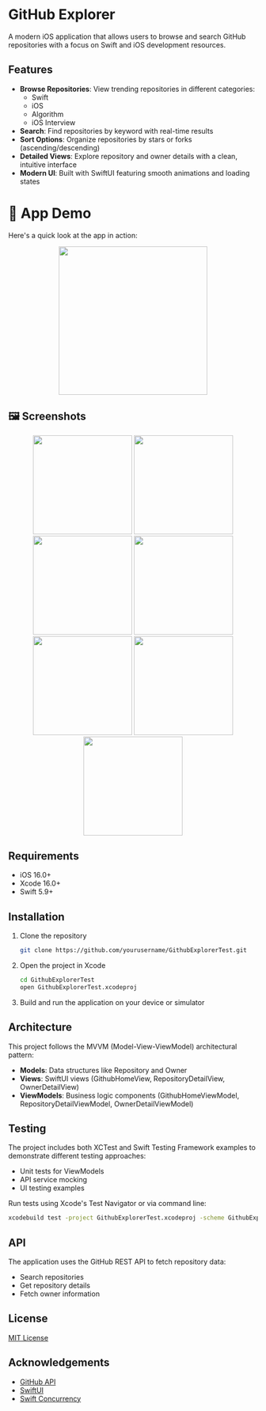 # GitHub Explorer

A modern iOS application that allows users to browse and search GitHub repositories with a focus on Swift and iOS development resources.

## Features

- **Browse Repositories**: View trending repositories in different categories:
  - Swift
  - iOS
  - Algorithm
  - iOS Interview
- **Search**: Find repositories by keyword with real-time results
- **Sort Options**: Organize repositories by stars or forks (ascending/descending)
- **Detailed Views**: Explore repository and owner details with a clean, intuitive interface
- **Modern UI**: Built with SwiftUI featuring smooth animations and loading states

# 📱 App Demo

Here's a quick look at the app in action:

<p align="center">
  <img src="./assets/Githubexplorertestflow.gif" width="300">
</p>



## 🖼️ Screenshots

<p align="center">
  <img src="./assets/screen1.png" width="200"/>
  <img src="./assets/screen2.png" width="200"/>
  <img src="./assets/screen3.png" width="200"/>
  <img src="./assets/screen4.png" width="200"/>
  <img src="./assets/screen5.png" width="200"/>
  <img src="./assets/screen6.png" width="200"/>
  <img src="./assets/screen7.png" width="200"/>

</p>

## Requirements

- iOS 16.0+
- Xcode 16.0+
- Swift 5.9+

## Installation

1. Clone the repository
   ```bash
   git clone https://github.com/yourusername/GithubExplorerTest.git
   ```

2. Open the project in Xcode
   ```bash
   cd GithubExplorerTest
   open GithubExplorerTest.xcodeproj
   ```

3. Build and run the application on your device or simulator

## Architecture

This project follows the MVVM (Model-View-ViewModel) architectural pattern:

- **Models**: Data structures like Repository and Owner
- **Views**: SwiftUI views (GithubHomeView, RepositoryDetailView, OwnerDetailView)
- **ViewModels**: Business logic components (GithubHomeViewModel, RepositoryDetailViewModel, OwnerDetailViewModel)

## Testing

The project includes both XCTest and Swift Testing Framework examples to demonstrate different testing approaches:

- Unit tests for ViewModels
- API service mocking
- UI testing examples

Run tests using Xcode's Test Navigator or via command line:
```bash
xcodebuild test -project GithubExplorerTest.xcodeproj -scheme GithubExplorerTest -destination 'platform=iOS Simulator,name=iPhone 16'
```

## API

The application uses the GitHub REST API to fetch repository data:
- Search repositories
- Get repository details
- Fetch owner information

## License

[MIT License](LICENSE)

## Acknowledgements

- [GitHub API](https://docs.github.com/en/rest)
- [SwiftUI](https://developer.apple.com/xcode/swiftui/)
- [Swift Concurrency](https://docs.swift.org/swift-book/LanguageGuide/Concurrency.html)
